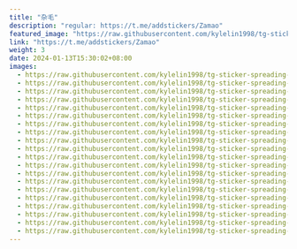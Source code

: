 ```yaml
---
title: "杂毛"
description: "regular: https://t.me/addstickers/Zamao"
featured_image: "https://raw.githubusercontent.com/kylelin1998/tg-sticker-spreading-worldwide-images/main/img/6a39f583-53e9-4531-b40d-87f887028cbb.jpg"
link: "https://t.me/addstickers/Zamao"
weight: 3
date: 2024-01-13T15:30:02+08:00
images:
  - https://raw.githubusercontent.com/kylelin1998/tg-sticker-spreading-worldwide-images/main/img/6a39f583-53e9-4531-b40d-87f887028cbb.jpg
  - https://raw.githubusercontent.com/kylelin1998/tg-sticker-spreading-worldwide-images/main/img/e0b27dec-5ac0-4852-be6c-90eafc5527fa.jpg
  - https://raw.githubusercontent.com/kylelin1998/tg-sticker-spreading-worldwide-images/main/img/b9fed14f-bd2a-4198-8c7d-6d6619197b6b.jpg
  - https://raw.githubusercontent.com/kylelin1998/tg-sticker-spreading-worldwide-images/main/img/ef0ee54e-c2e7-4389-b1dc-4db14976d78c.jpg
  - https://raw.githubusercontent.com/kylelin1998/tg-sticker-spreading-worldwide-images/main/img/b55f3ebc-6290-487a-bc95-62d192da5315.jpg
  - https://raw.githubusercontent.com/kylelin1998/tg-sticker-spreading-worldwide-images/main/img/6dc7c02f-7daf-46b9-b340-0f6ff22a4b53.jpg
  - https://raw.githubusercontent.com/kylelin1998/tg-sticker-spreading-worldwide-images/main/img/700b9525-7a7b-4835-b1cb-9d498c7222b6.jpg
  - https://raw.githubusercontent.com/kylelin1998/tg-sticker-spreading-worldwide-images/main/img/67d6d20e-7172-4592-8d1f-1d0751af6c5c.jpg
  - https://raw.githubusercontent.com/kylelin1998/tg-sticker-spreading-worldwide-images/main/img/620b8ccc-dea5-4f34-b216-f74d70b26945.jpg
  - https://raw.githubusercontent.com/kylelin1998/tg-sticker-spreading-worldwide-images/main/img/597b1621-20a5-4baa-8834-05ca15638665.jpg
  - https://raw.githubusercontent.com/kylelin1998/tg-sticker-spreading-worldwide-images/main/img/6195cc20-4f40-4f5d-b4cc-77427e1cca6e.jpg
  - https://raw.githubusercontent.com/kylelin1998/tg-sticker-spreading-worldwide-images/main/img/6e8ca665-7979-4737-89a3-1d87c0def24d.jpg
  - https://raw.githubusercontent.com/kylelin1998/tg-sticker-spreading-worldwide-images/main/img/a090a89e-cffb-4ec7-9246-9587d292310c.jpg
  - https://raw.githubusercontent.com/kylelin1998/tg-sticker-spreading-worldwide-images/main/img/c0c2896a-76dd-46d5-98b9-68aa0cb5a4f3.jpg
  - https://raw.githubusercontent.com/kylelin1998/tg-sticker-spreading-worldwide-images/main/img/b78b0515-44c5-4711-9ace-59cc95f0b0e4.jpg
  - https://raw.githubusercontent.com/kylelin1998/tg-sticker-spreading-worldwide-images/main/img/cc8f75b3-6727-48fb-b7f8-db7f25ed68d1.jpg
  - https://raw.githubusercontent.com/kylelin1998/tg-sticker-spreading-worldwide-images/main/img/6cc46ad4-1ce2-4d02-b53e-dfc4b0b2e8a3.jpg
  - https://raw.githubusercontent.com/kylelin1998/tg-sticker-spreading-worldwide-images/main/img/0e75d74a-a77a-4168-a825-729e50c733ef.jpg
  - https://raw.githubusercontent.com/kylelin1998/tg-sticker-spreading-worldwide-images/main/img/54b18e2e-689f-4397-aa75-69801a7a04eb.jpg
  - https://raw.githubusercontent.com/kylelin1998/tg-sticker-spreading-worldwide-images/main/img/e8b8b070-ee18-4267-a469-8dc9b1469bcc.jpg
---
```

